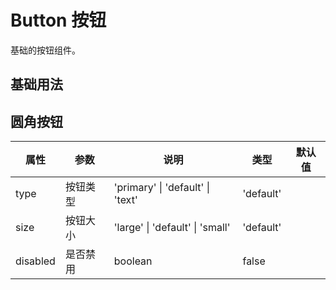 # Button 按钮

基础的按钮组件。

## 基础用法

<Demo>
  <basic />
  <template #code>
    ```vue
    <<< @/examples/button/basic.vue
    ```
  </template>
</Demo>

## 圆角按钮

<Demo>
  <round-demo />
  <template #code>
    ```vue
    <<< @/examples/button/round.vue
    ```
  </template>
</Demo>

| 属性     | 参数     | 说明                             | 类型      | 默认值 |
| -------- | -------- | -------------------------------- | --------- | ------ |
| type     | 按钮类型 | 'primary' \| 'default' \| 'text' | 'default' |
| size     | 按钮大小 | 'large' \| 'default' \| 'small'  | 'default' |
| disabled | 是否禁用 | boolean                          | false     |
